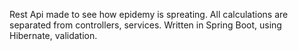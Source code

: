 Rest Api made to see how epidemy is spreating.
All calculations are separated from controllers, services.
Written in Spring Boot, using Hibernate, validation. 
